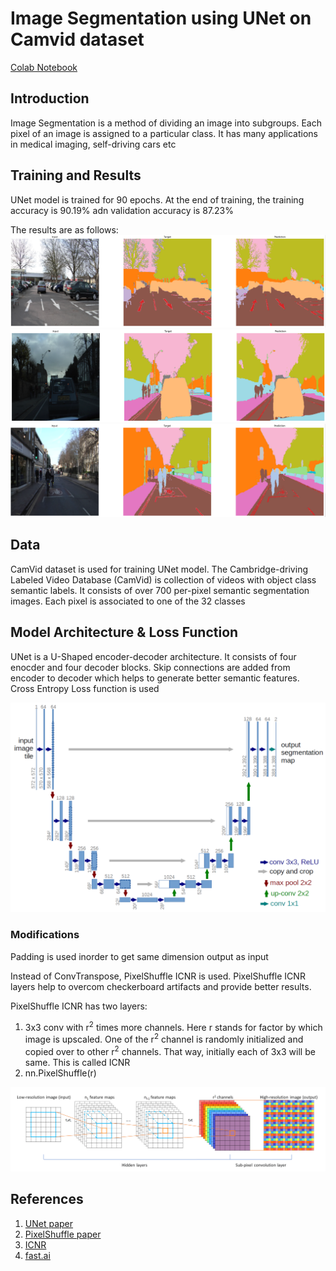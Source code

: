 # Image Segmentation using UNet on Camvid dataset
[Colab Notebook](https://colab.research.google.com/github/prajwal-suresh13/camvid_segmentation/blob/master/segmentation.ipynb)

## Introduction
Image Segmentation is a method of dividing an image into subgroups. Each pixel of an image is assigned to a particular class. It has many applications in medical imaging,
self-driving cars etc

## Training and Results
UNet model is trained for 90 epochs. At the end of training, the training accuracy is 90.19% adn validation accuracy is 87.23%

The results are as follows:
![](images/segmentation1.PNG)
![](images/segmentation2.PNG)
![](images/segmentation3.PNG)

## Data

CamVid dataset is used for training UNet model. The Cambridge-driving Labeled Video Database (CamVid) is collection of videos with object class semantic labels. 
It consists of over 700 per-pixel semantic segmentation images. Each pixel is associated to one of the 32 classes 

## Model Architecture & Loss Function

UNet is a U-Shaped encoder-decoder architecture. It consists of four enocder and four decoder blocks. Skip connections are added from encoder to decoder which helps to generate better semantic features. Cross Entropy Loss function is used

![](images/u-net-architecture.png)

### Modifications

Padding is used inorder to get same dimension output as input 

Instead of ConvTranspose, PixelShuffle ICNR is used. PixelShuffle ICNR layers help to overcom checkerboard artifacts and provide better results. 

PixelShuffle ICNR has two layers:
1. 3x3 conv with r<sup>2</sup> times more channels. Here r stands for factor by which image is upscaled. One of the r<sup>2</sup> channel is randomly initialized and copied over to other r<sup>2</sup> channels. That way, initially each of 3x3 will be same. This is called ICNR
2. nn.PixelShuffle(r)

![](images/pixelshuffle.png)

## References
1. [UNet paper](https://arxiv.org/abs/1505.04597)
2. [PixelShuffle paper](https://arxiv.org/abs/1609.05158)
3. [ICNR](https://www.researchgate.net/publication/318337423_Checkerboard_artifact_free_sub-pixel_convolution_A_note_on_sub-pixel_convolution_resize_convolution_and_convolution_resize)
4. [fast.ai](https://course.fast.ai/)
